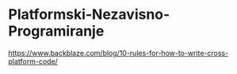 # Platformski-Nezavisno-Programiranje
https://www.backblaze.com/blog/10-rules-for-how-to-write-cross-platform-code/
